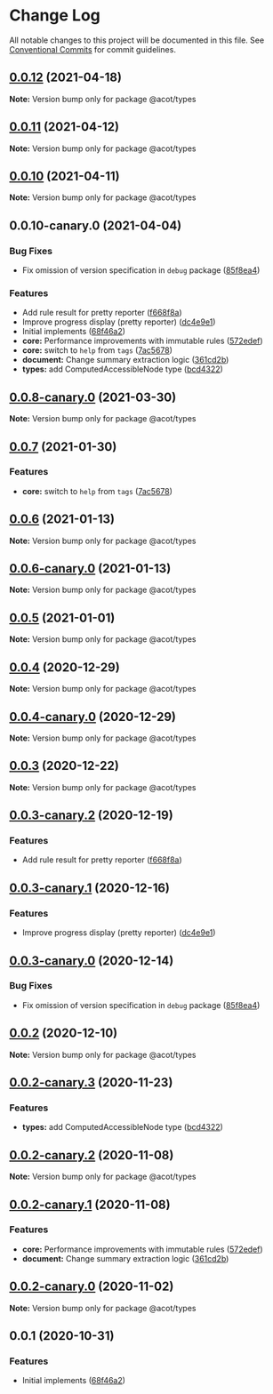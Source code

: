 # Change Log

All notable changes to this project will be documented in this file.
See [Conventional Commits](https://conventionalcommits.org) for commit guidelines.

## [0.0.12](https://github.com/acot-a11y/acot/compare/v0.0.11...v0.0.12) (2021-04-18)

**Note:** Version bump only for package @acot/types

## [0.0.11](https://github.com/acot-a11y/acot/compare/v0.0.10...v0.0.11) (2021-04-12)

**Note:** Version bump only for package @acot/types

## [0.0.10](https://github.com/acot-a11y/acot/compare/v0.0.10-canary.0...v0.0.10) (2021-04-11)

**Note:** Version bump only for package @acot/types

## 0.0.10-canary.0 (2021-04-04)

### Bug Fixes

- Fix omission of version specification in `debug` package ([85f8ea4](https://github.com/acot-a11y/acot/commit/85f8ea44c7b029301dbcd6bceef427fda35972b6))

### Features

- Add rule result for pretty reporter ([f668f8a](https://github.com/acot-a11y/acot/commit/f668f8a56e730ea31ece53f23d7fd2629e456211))
- Improve progress display (pretty reporter) ([dc4e9e1](https://github.com/acot-a11y/acot/commit/dc4e9e1655408a499619a690798e06ef439844be))
- Initial implements ([68f46a2](https://github.com/acot-a11y/acot/commit/68f46a250de7793795678ece40d23d927ddd075c))
- **core:** Performance improvements with immutable rules ([572edef](https://github.com/acot-a11y/acot/commit/572edefca26d1817a46e2f1c74c8d31b6762642d))
- **core:** switch to `help` from `tags` ([7ac5678](https://github.com/acot-a11y/acot/commit/7ac56780e46c26f94aeda3f0c1d1482f47521acb))
- **document:** Change summary extraction logic ([361cd2b](https://github.com/acot-a11y/acot/commit/361cd2b448439fd769c20b757fe86abe67f653ee))
- **types:** add ComputedAccessibleNode type ([bcd4322](https://github.com/acot-a11y/acot/commit/bcd4322b02cfdd9c264523f4b49d029b0ed92868))

## [0.0.8-canary.0](https://github.com/acot-a11y/acot/compare/@acot/types@0.0.7...@acot/types@0.0.8-canary.0) (2021-03-30)

**Note:** Version bump only for package @acot/types

## [0.0.7](https://github.com/acot-a11y/acot/compare/@acot/types@0.0.6...@acot/types@0.0.7) (2021-01-30)

### Features

- **core:** switch to `help` from `tags` ([7ac5678](https://github.com/acot-a11y/acot/commit/7ac56780e46c26f94aeda3f0c1d1482f47521acb))

## [0.0.6](https://github.com/acot-a11y/acot/compare/@acot/types@0.0.6-canary.0...@acot/types@0.0.6) (2021-01-13)

**Note:** Version bump only for package @acot/types

## [0.0.6-canary.0](https://github.com/acot-a11y/acot/compare/@acot/types@0.0.5...@acot/types@0.0.6-canary.0) (2021-01-13)

**Note:** Version bump only for package @acot/types

## [0.0.5](https://github.com/acot-a11y/acot/compare/@acot/types@0.0.4...@acot/types@0.0.5) (2021-01-01)

**Note:** Version bump only for package @acot/types

## [0.0.4](https://github.com/acot-a11y/acot/compare/@acot/types@0.0.4-canary.0...@acot/types@0.0.4) (2020-12-29)

**Note:** Version bump only for package @acot/types

## [0.0.4-canary.0](https://github.com/acot-a11y/acot/compare/@acot/types@0.0.3...@acot/types@0.0.4-canary.0) (2020-12-29)

**Note:** Version bump only for package @acot/types

## [0.0.3](https://github.com/acot-a11y/acot/compare/@acot/types@0.0.3-canary.2...@acot/types@0.0.3) (2020-12-22)

**Note:** Version bump only for package @acot/types

## [0.0.3-canary.2](https://github.com/acot-a11y/acot/compare/@acot/types@0.0.3-canary.1...@acot/types@0.0.3-canary.2) (2020-12-19)

### Features

- Add rule result for pretty reporter ([f668f8a](https://github.com/acot-a11y/acot/commit/f668f8a56e730ea31ece53f23d7fd2629e456211))

## [0.0.3-canary.1](https://github.com/acot-a11y/acot/compare/@acot/types@0.0.3-canary.0...@acot/types@0.0.3-canary.1) (2020-12-16)

### Features

- Improve progress display (pretty reporter) ([dc4e9e1](https://github.com/acot-a11y/acot/commit/dc4e9e1655408a499619a690798e06ef439844be))

## [0.0.3-canary.0](https://github.com/acot-a11y/acot/compare/@acot/types@0.0.2...@acot/types@0.0.3-canary.0) (2020-12-14)

### Bug Fixes

- Fix omission of version specification in `debug` package ([85f8ea4](https://github.com/acot-a11y/acot/commit/85f8ea44c7b029301dbcd6bceef427fda35972b6))

## [0.0.2](https://github.com/acot-a11y/acot/compare/@acot/types@0.0.2-canary.3...@acot/types@0.0.2) (2020-12-10)

**Note:** Version bump only for package @acot/types

## [0.0.2-canary.3](https://github.com/acot-a11y/acot/compare/@acot/types@0.0.2-canary.2...@acot/types@0.0.2-canary.3) (2020-11-23)

### Features

- **types:** add ComputedAccessibleNode type ([bcd4322](https://github.com/acot-a11y/acot/commit/bcd4322b02cfdd9c264523f4b49d029b0ed92868))

## [0.0.2-canary.2](https://github.com/acot-a11y/acot/compare/@acot/types@0.0.2-canary.1...@acot/types@0.0.2-canary.2) (2020-11-08)

**Note:** Version bump only for package @acot/types

## [0.0.2-canary.1](https://github.com/acot-a11y/acot/compare/@acot/types@0.0.2-canary.0...@acot/types@0.0.2-canary.1) (2020-11-08)

### Features

- **core:** Performance improvements with immutable rules ([572edef](https://github.com/acot-a11y/acot/commit/572edefca26d1817a46e2f1c74c8d31b6762642d))
- **document:** Change summary extraction logic ([361cd2b](https://github.com/acot-a11y/acot/commit/361cd2b448439fd769c20b757fe86abe67f653ee))

## [0.0.2-canary.0](https://github.com/acot-a11y/acot/compare/@acot/types@0.0.1...@acot/types@0.0.2-canary.0) (2020-11-02)

**Note:** Version bump only for package @acot/types

## 0.0.1 (2020-10-31)

### Features

- Initial implements ([68f46a2](https://github.com/acot-a11y/acot/commit/68f46a250de7793795678ece40d23d927ddd075c))
